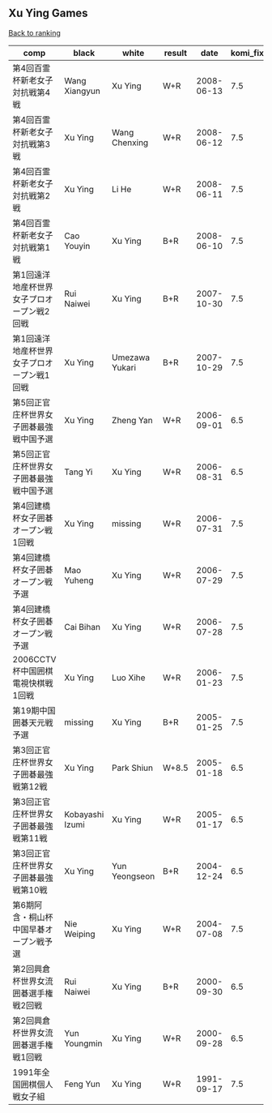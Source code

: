 ## Xu Ying Games

[Back to ranking](../../index.md)




| **comp** | **black** | **white** | **result** | **date** | **komi_fixed** | **kifu** | 
| --- | --- | --- | --- | --- | --- | --- |
| 第4回百霊杯新老女子対抗戦第4戦 | Wang Xiangyun | Xu Ying | W+R | 2008-06-13 | 7.5 | [Kifu](https://kifudepot.net/kifucontents.php?id=%2Fpvu08lSzVZCc9vEJFkNwg%3D%3D) | 
| 第4回百霊杯新老女子対抗戦第3戦 | Xu Ying | Wang Chenxing | W+R | 2008-06-12 | 7.5 | [Kifu](https://kifudepot.net/kifucontents.php?id=bzobhyWN%2FFZGj3ZV7aop8g%3D%3D) | 
| 第4回百霊杯新老女子対抗戦第2戦 | Xu Ying | Li He | W+R | 2008-06-11 | 7.5 | [Kifu](https://kifudepot.net/kifucontents.php?id=O97P7ENkl6rGtyN%2FcY2xSg%3D%3D) | 
| 第4回百霊杯新老女子対抗戦第1戦 | Cao Youyin | Xu Ying | B+R | 2008-06-10 | 7.5 | [Kifu](https://kifudepot.net/kifucontents.php?id=yG2vWyc31obIx7QIDVpJzw%3D%3D) | 
| 第1回遠洋地産杯世界女子プロオープン戦2回戦 | Rui Naiwei | Xu Ying | B+R | 2007-10-30 | 7.5 | [Kifu](https://kifudepot.net/kifucontents.php?id=U9s5ZC7nmUxhJZl2eDMfog%3D%3D) | 
| 第1回遠洋地産杯世界女子プロオープン戦1回戦 | Xu Ying | Umezawa Yukari | B+R | 2007-10-29 | 7.5 | [Kifu](https://kifudepot.net/kifucontents.php?id=oPO00yrtXX%2FWYrGa%2BdN1CA%3D%3D) | 
| 第5回正官庄杯世界女子囲碁最強戦中国予選 | Xu Ying | Zheng Yan | W+R | 2006-09-01 | 6.5 | [Kifu](https://kifudepot.net/kifucontents.php?id=CrxSGfbnOsKVklFchcgnKA%3D%3D) | 
| 第5回正官庄杯世界女子囲碁最強戦中国予選 | Tang Yi | Xu Ying | W+R | 2006-08-31 | 6.5 | [Kifu](https://kifudepot.net/kifucontents.php?id=5%2BiRFch9uu9T5EF1IvTO1w%3D%3D) | 
| 第4回建橋杯女子囲碁オープン戦1回戦 | Xu Ying | missing | W+R | 2006-07-31 | 7.5 | [Kifu](https://kifudepot.net/kifucontents.php?id=OJQ3Q7JeMFqX0hgGMG1W8Q%3D%3D) | 
| 第4回建橋杯女子囲碁オープン戦予選 | Mao Yuheng | Xu Ying | W+R | 2006-07-29 | 7.5 | [Kifu](https://kifudepot.net/kifucontents.php?id=Iw8Z0oLycACKDU7J5qaGDA%3D%3D) | 
| 第4回建橋杯女子囲碁オープン戦予選 | Cai Bihan | Xu Ying | W+R | 2006-07-28 | 7.5 | [Kifu](https://kifudepot.net/kifucontents.php?id=a14VZqQ45oxc%2BL7bhhcW0Q%3D%3D) | 
| 2006CCTV杯中国囲棋電視快棋戦1回戦 | Xu Ying | Luo Xihe | W+R | 2006-01-23 | 7.5 | [Kifu](https://kifudepot.net/kifucontents.php?id=ABaanZHiQ3jLBwBWcqkSJw%3D%3D) | 
| 第19期中国囲碁天元戦予選 | missing | Xu Ying | B+R | 2005-01-25 | 7.5 | [Kifu](https://kifudepot.net/kifucontents.php?id=aJEJkV%2F1p%2FXQ13b1oYXUMA%3D%3D) | 
| 第3回正官庄杯世界女子囲碁最強戦第12戦 | Xu Ying | Park Shiun | W+8.5 | 2005-01-18 | 6.5 | [Kifu](https://kifudepot.net/kifucontents.php?id=YEel47QxDB3GI2HtLgq1%2Fw%3D%3D) | 
| 第3回正官庄杯世界女子囲碁最強戦第11戦 | Kobayashi Izumi | Xu Ying | W+R | 2005-01-17 | 6.5 | [Kifu](https://kifudepot.net/kifucontents.php?id=LDdpA1J4n0Kr0cRrkllKrw%3D%3D) | 
| 第3回正官庄杯世界女子囲碁最強戦第10戦 | Xu Ying | Yun Yeongseon | B+R | 2004-12-24 | 6.5 | [Kifu](https://kifudepot.net/kifucontents.php?id=aGJ8EfN%2FB3Zy%2Fc95955fFw%3D%3D) | 
| 第6期阿含・桐山杯中国早碁オープン戦予選 | Nie Weiping | Xu Ying | W+R | 2004-07-08 | 7.5 | [Kifu](https://kifudepot.net/kifucontents.php?id=EhQiM8kJiBkz6Sj9gDErog%3D%3D) | 
| 第2回興倉杯世界女流囲碁選手権戦2回戦 | Rui Naiwei | Xu Ying | B+R | 2000-09-30 | 6.5 | [Kifu](https://kifudepot.net/kifucontents.php?id=Eb50lwM6KeWYTeBGUEqD8Q%3D%3D) | 
| 第2回興倉杯世界女流囲碁選手権戦1回戦 | Yun Youngmin | Xu Ying | W+R | 2000-09-28 | 6.5 | [Kifu](https://kifudepot.net/kifucontents.php?id=NjoN4jb4eyw%2BuyiXDwErAg%3D%3D) | 
| 1991年全国囲棋個人戦女子組 | Feng Yun | Xu Ying | W+R | 1991-09-17 | 7.5 | [Kifu](https://kifudepot.net/kifucontents.php?id=ev1vVa6aNH5kO2ELqKamNA%3D%3D) |




